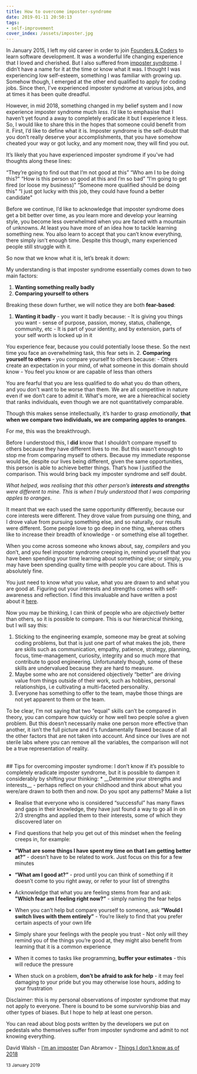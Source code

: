 ```yaml
---
title: How to overcome imposter-syndrome
date: 2019-01-11 20:50:13
tags:
- self-improvement
cover_index: /assets/imposter.jpg
---
```


In January 2015, I left my old career in order to join [Founders & Coders](https://www.foundersandcoders.com/) to learn software development. It was a wonderful life changing experience that I loved and cherished. But I also suffered from [imposter syndrome](https://en.wikipedia.org/wiki/Impostor_syndrome). I didn’t have a name for it at the time or know what it was. I thought I was experiencing low self-esteem, something I was familiar with growing up. Somehow though, I emerged at the other end qualified to apply for coding jobs. Since then, I've experienced imposter syndrome at various jobs, and at times it has been quite dreadful. 

However, in mid 2018, something changed in my belief system and I now experience imposter syndrome much *less*. I’d like to emphasise that I haven’t yet found a away to completely eradicate it but I experience it less. So, I would like to share this in the hopes that someone could benefit from it. First, I’d like to define what it is. Imposter syndrome is the self-doubt that you don’t really deserve your accomplishments, that you have somehow cheated your way or got lucky, and any moment now, they will find you out.

It’s likely that you have experienced imposter syndrome if you've had thoughts along these lines:

“They’re going to find out that I’m not good at this”
“Who am I to be doing this?"
“How is this person so good at this and I’m so bad”
“I’m going to get fired (or loose my business)”
“Someone more qualified should be doing this"
“I just got lucky with this job, they could have found a better candidate"

Before we continue, I’d like to acknowledge that imposter syndrome does get a bit better over time, as you learn more and develop your learning style, you become less overwhelmed when you are faced with a mountain of unknowns. At least you have more of an idea how to tackle learning something new. You also learn to accept that you can’t know everything, there simply isn’t enough time. Despite this though, many experienced people still struggle with it.

So now that we know what it is, let’s break it down:

My understanding is that imposter syndrome essentially comes down to two main factors:
  1. __Wanting something really badly__
  2. __Comparing yourself to others__

Breaking these down further, we will notice they are both __fear-based__:

  1. __Wanting it badly__ - you want it badly because:
    - It is giving you things you want - sense of purpose, passion, money, status, challenge, community, etc
    - It is part of your identity, and by extension, parts of your self worth is locked up in it

You experience fear, because you could potentially loose these. So the next time you face an overwhelming task, this fear sets in.
  2. __Comparing yourself to others__ - you compare yourself to others because:
    - Others create an expectation in your mind, of what someone in this domain should know
    - You feel you know or are capable of less than others

You are fearful that you are less qualified to do what you do than others, and you don't want to be worse than them. We are all competitive in nature even if we don’t care to admit it. What's more, we are a hiereachical society that ranks individuals, even though we are not quantitatively comparable.

Though this makes sense intellectually, it’s harder to grasp *emotionally*, __that when we compare two individuals, we are comparing apples to oranges__.

For me, this was the breakthrough.

Before I understood this, I __did__ know that I shouldn’t compare myself to others because they have different lives to me. But this wasn’t enough to stop me from comparing myself to others. Because my immediate response would be, despite our lives being different, given the same opportunities, this person is able to achieve better things. That’s how I justified the comparison. This would bring back my imposter syndrome and self doubt.

*What helped, was realising that this other person’s __interests and strengths__ were different to mine. This is when I truly understood that I was comparing apples to oranges*.

It meant that we each used the same opportunity differently, because our core interests were different. They drove value from pursuing one thing, and I drove value from pursuing something else, and so naturally, our results were different. Some people love to go deep in one thing, whereas others like to increase their breadth of knowledge - or something else all together.

When you come across someone who knows about, say, *compilers* and you don’t, and you feel imposter syndrome creeping in, remind yourself that you have been spending your time learning about something else; or simply, you may have been spending quality time with people you care about. This is absolutely fine.

You just need to know what you value, what you are drawn to and what you are good at. Figuring out your interests and strengths comes with self-awareness and reflection. I find this invaluable and have written a post about it [here](/2018/12/28/self-awareness/).

Now you may be thinking, I can think of people who are *objectively* better than others, so it is possible to compare. This is our hierarchical thinking, but I will say this:
1. Sticking to the engineering example, someone may be great at solving coding problems, but that is just one part of what makes the job, there are skills such as communication, empathy, patience, strategy, planning, focus, time-management, curiosity, integrity and so much more that contribute to good engineering. Unfortunately though, some of these skills are undervalued because they are hard to measure.
2. Maybe some who are not considered objectively “better” are driving value from things outside of their work, such as hobbies, personal relationships, i.e cultivating a multi-faceted personality.
3. Everyone has something to offer to the team, maybe those things are not yet apparent to them or the team.

To be clear, I’m not saying that two “equal" skills can’t be compared in theory, you can compare how quickly or how well two people solve a given problem. But this doesn’t necessarily make one person more effective than another, it isn’t the full picture and it's fundamentally flawed because of all the other factors that are not taken into account. And since our lives are not sterile labs where you can remove all the variables, the comparison will not be a true representation of reality.

<br>
## Tips for overcoming imposter syndrome:
I don’t know if it’s possible to completely eradicate imposter syndrome, but it is possible to dampen it considerably by shifting your thinking:
* __Determine your strengths and interests__ - perhaps reflect on your childhood and think about what you were/are drawn to both then and now. Do you spot any patterns? Make a list

* Realise that everyone who is considered “successful” has many flaws and gaps in their knowledge, they have just found a way to go all in on  2/3 strengths and applied them to their interests, some of which they discovered later on

* Find questions that help you get out of this mindset when the feeling creeps in, for example:

* __“What are some things I have spent my time on that I am getting better at?”__ - doesn’t have to be related to work. Just focus on this for a few minutes

* __“What am I good at?”__ - prod until you can think of something if it doesn’t come to you right away, or refer to your list of strengths

* Acknowledge that what you are feeling stems from fear and ask: __"Which fear am I feeling right now?”__ - simply naming the fear helps

* When you can’t help but compare yourself to someone, ask __“Would I switch lives with them entirely”__ - You’re likely to find that you prefer certain aspects of your own life

* Simply share your feelings with the people you trust - Not only will they remind you of the things you’re good at, they might also benefit from learning that it is a common experience

* When it comes to tasks like programming, __buffer your estimates__ - this will reduce the pressure

* When stuck on a problem, __don’t be afraid to ask for help__ - it may feel damaging to your pride but you may otherwise lose hours, adding to your frustration

Disclaimer: this is my personal observations of imposter syndrome that may not apply to everyone. There is bound to be some survivorship bias and other types of biases. But I hope to help at least one person.

You can read about blog posts written by the developers we put on pedestals who themselves suffer from imposter syndrome and admit to not knowing everything.

David Walsh - [I’m an imposter](https://davidwalsh.name/impostor-syndrome)
Dan Abramov - [Things I don’t know as of 2018](https://overreacted.io/things-i-dont-know-as-of-2018/)


<p style="font-size:12px">13 January 2019</p>